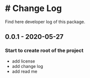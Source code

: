 # # Change Log   
Find here developer log of this package.    


## 0.0.1 - 2020-05-27
### Start to create root of the project
- add license
- add change log
- add read me

